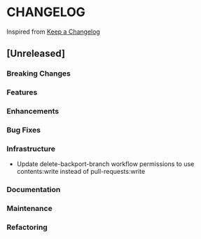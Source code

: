 # CHANGELOG

Inspired from [Keep a Changelog](https://keepachangelog.com/en/1.0.0/)

## [Unreleased]

### Breaking Changes

### Features

### Enhancements

### Bug Fixes

### Infrastructure
- Update delete-backport-branch workflow permissions to use contents:write instead of pull-requests:write

### Documentation

### Maintenance

### Refactoring
